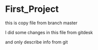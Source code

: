# First_Project
this is copy file from branch master

I did some changes in this file from gitdesk 

and only describe info from git
